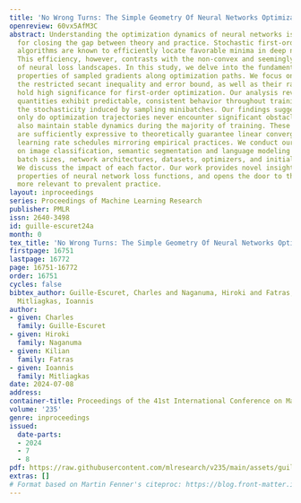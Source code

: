 ```yaml
---
title: 'No Wrong Turns: The Simple Geometry Of Neural Networks Optimization Paths'
openreview: 60vx5AfM3C
abstract: Understanding the optimization dynamics of neural networks is necessary
  for closing the gap between theory and practice. Stochastic first-order optimization
  algorithms are known to efficiently locate favorable minima in deep neural networks.
  This efficiency, however, contrasts with the non-convex and seemingly complex structure
  of neural loss landscapes. In this study, we delve into the fundamental geometric
  properties of sampled gradients along optimization paths. We focus on two key quantities,
  the restricted secant inequality and error bound, as well as their ratio γ, which
  hold high significance for first-order optimization. Our analysis reveals that these
  quantities exhibit predictable, consistent behavior throughout training, despite
  the stochasticity induced by sampling minibatches. Our findings suggest that not
  only do optimization trajectories never encounter significant obstacles, but they
  also maintain stable dynamics during the majority of training. These observed properties
  are sufficiently expressive to theoretically guarantee linear convergence and prescribe
  learning rate schedules mirroring empirical practices. We conduct our experiments
  on image classification, semantic segmentation and language modeling across different
  batch sizes, network architectures, datasets, optimizers, and initialization seeds.
  We discuss the impact of each factor. Our work provides novel insights into the
  properties of neural network loss functions, and opens the door to theoretical frameworks
  more relevant to prevalent practice.
layout: inproceedings
series: Proceedings of Machine Learning Research
publisher: PMLR
issn: 2640-3498
id: guille-escuret24a
month: 0
tex_title: 'No Wrong Turns: The Simple Geometry Of Neural Networks Optimization Paths'
firstpage: 16751
lastpage: 16772
page: 16751-16772
order: 16751
cycles: false
bibtex_author: Guille-Escuret, Charles and Naganuma, Hiroki and Fatras, Kilian and
  Mitliagkas, Ioannis
author:
- given: Charles
  family: Guille-Escuret
- given: Hiroki
  family: Naganuma
- given: Kilian
  family: Fatras
- given: Ioannis
  family: Mitliagkas
date: 2024-07-08
address:
container-title: Proceedings of the 41st International Conference on Machine Learning
volume: '235'
genre: inproceedings
issued:
  date-parts:
  - 2024
  - 7
  - 8
pdf: https://raw.githubusercontent.com/mlresearch/v235/main/assets/guille-escuret24a/guille-escuret24a.pdf
extras: []
# Format based on Martin Fenner's citeproc: https://blog.front-matter.io/posts/citeproc-yaml-for-bibliographies/
---
```

